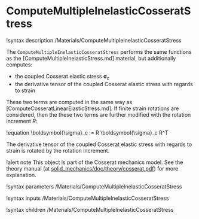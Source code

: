 # ComputeMultipleInelasticCosseratStress

!syntax description /Materials/ComputeMultipleInelasticCosseratStress

The `ComputeMultipleInelasticCosseratStress` performs the same functions as the [ComputeMultipleInelasticStress.md]
material, but additionally computes:

- the coupled Cosserat elastic stress $\boldsymbol{\sigma}_c$
- the derivative tensor of the coupled Cosserat elastic stress with regards to strain

These two terms are computed in the same way as [ComputeCosseratLinearElasticStress.md].
If finite strain rotations are considered, then the these two terms are further modified with the rotation increment $R$:

!equation
\boldsymbol{\sigma}_c := R \boldsymbol{\sigma}_c R^T

The derivative tensor of the coupled Cosserat elastic stress with regards to strain is rotated by the rotation increment.

!alert note
This object is part of the Cosserat mechanics model. See the theory manual (at [solid_mechanics/doc/theory/cosserat.pdf](https://github.com/idaholab/moose/tree/next/modules/solid_mechanics/doc/theory/cosserat.pdf))
for more explanation.

!syntax parameters /Materials/ComputeMultipleInelasticCosseratStress

!syntax inputs /Materials/ComputeMultipleInelasticCosseratStress

!syntax children /Materials/ComputeMultipleInelasticCosseratStress
